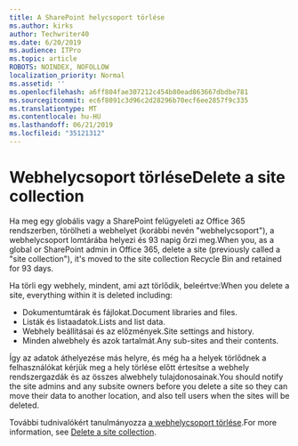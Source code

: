 ```yaml
---
title: A SharePoint helycsoport törlése
ms.author: kirks
author: Techwriter40
ms.date: 6/20/2019
ms.audience: ITPro
ms.topic: article
ROBOTS: NOINDEX, NOFOLLOW
localization_priority: Normal
ms.assetid: ''
ms.openlocfilehash: a6ff804fae307212c454b80ead863667dbdbe781
ms.sourcegitcommit: ec6f8091c3d96c2d28296b70ecf6ee2857f9c335
ms.translationtype: MT
ms.contentlocale: hu-HU
ms.lasthandoff: 06/21/2019
ms.locfileid: "35121312"
---
```

# <a name="delete-a-site-collection"></a><span data-ttu-id="001e7-102">Webhelycsoport törlése</span><span class="sxs-lookup"><span data-stu-id="001e7-102">Delete a site collection</span></span>

<span data-ttu-id="001e7-103">Ha meg egy globális vagy a SharePoint felügyeleti az Office 365 rendszerben, törölheti a webhelyet (korábbi nevén "webhelycsoport"), a webhelycsoport lomtárába helyezi és 93 napig őrzi meg.</span><span class="sxs-lookup"><span data-stu-id="001e7-103">When you, as a global or SharePoint admin in Office 365, delete a site (previously called a "site collection"), it's moved to the site collection Recycle Bin and retained for 93 days.</span></span> 

<span data-ttu-id="001e7-104">Ha törli egy webhely, mindent, ami azt törlődik, beleértve:</span><span class="sxs-lookup"><span data-stu-id="001e7-104">When you delete a site, everything within it is deleted including:</span></span>

- <span data-ttu-id="001e7-105">Dokumentumtárak és fájlokat.</span><span class="sxs-lookup"><span data-stu-id="001e7-105">Document libraries and files.</span></span>
- <span data-ttu-id="001e7-106">Listák és listaadatok.</span><span class="sxs-lookup"><span data-stu-id="001e7-106">Lists and list data.</span></span>
- <span data-ttu-id="001e7-107">Webhely beállításai és az előzmények.</span><span class="sxs-lookup"><span data-stu-id="001e7-107">Site settings and history.</span></span>
- <span data-ttu-id="001e7-108">Minden alwebhely és azok tartalmát.</span><span class="sxs-lookup"><span data-stu-id="001e7-108">Any sub-sites and their contents.</span></span>

<span data-ttu-id="001e7-109">Így az adatok áthelyezése más helyre, és még ha a helyek törlődnek a felhasználókat kérjük meg a hely törlése előtt értesítse a webhely rendszergazdák és az összes alwebhely tulajdonosainak.</span><span class="sxs-lookup"><span data-stu-id="001e7-109">You should notify the site admins and any subsite owners before you delete a site so they can move their data to another location, and also tell users when the sites will be deleted.</span></span> 

<span data-ttu-id="001e7-110">További tudnivalókért tanulmányozza [a webhelycsoport törlése](https://docs.microsoft.com/en-us/sharepoint/delete-site-collection).</span><span class="sxs-lookup"><span data-stu-id="001e7-110">For more information, see [Delete a site collection](https://docs.microsoft.com/en-us/sharepoint/delete-site-collection).</span></span> 